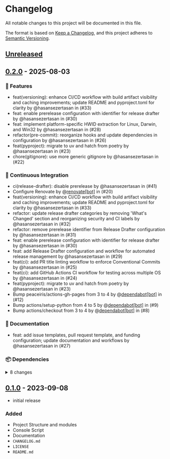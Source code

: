 # Changelog

All notable changes to this project will be documented in this file.

The format is based on [Keep a Changelog], and this project adheres to [Semantic Versioning].

## [Unreleased]

## [0.2.0] - 2025-08-03

### :rocket: Features

- feat(versioning): enhance CI/CD workflow with build artifact visibility and caching improvements; update README and pyproject.toml for clarity by @hasansezertasan in (#33)
- feat: enable prerelease configuration with identifier for release drafter by @hasansezertasan in (#30)
- feat: implement platform-specific HWID extraction for Linux, Darwin, and Win32 by @hasansezertasan in (#28)
- refactor(pre-commit): reorganize hooks and update dependencies in configuration by @hasansezertasan in (#26)
- feat(pyproject): migrate to uv and hatch from poetry by @hasansezertasan in (#23)
- chore(gitignore): use more generic gitignore by @hasansezertasan in (#22)

### :construction_worker: Continuous Integration

- ci(release-drafter): disable prerelease by @hasansezertasan in (#41)
- Configure Renovate by @[renovate[bot]](https://github.com/apps/renovate) in (#20)
- feat(versioning): enhance CI/CD workflow with build artifact visibility and caching improvements; update README and pyproject.toml for clarity by @hasansezertasan in (#33)
- refactor: update release drafter categories by removing 'What's Changed' section and reorganizing security and CI labels by @hasansezertasan in (#32)
- refactor: remove prerelease identifier from Release Drafter configuration by @hasansezertasan in (#31)
- feat: enable prerelease configuration with identifier for release drafter by @hasansezertasan in (#30)
- feat: add Release Drafter configuration and workflow for automated release management by @hasansezertasan in (#29)
- feat(ci): add PR title linting workflow to enforce Conventional Commits by @hasansezertasan in (#25)
- feat(ci): add GitHub Actions CI workflow for testing across multiple OS by @hasansezertasan in (#24)
- feat(pyproject): migrate to uv and hatch from poetry by @hasansezertasan in (#23)
- Bump peaceiris/actions-gh-pages from 3 to 4 by @[dependabot[bot]](https://github.com/apps/dependabot) in (#12)
- Bump actions/setup-python from 4 to 5 by @[dependabot[bot]](https://github.com/apps/dependabot) in (#9)
- Bump actions/checkout from 3 to 4 by @[dependabot[bot]](https://github.com/apps/dependabot) in (#8)

### :memo: Documentation

- feat: add issue templates, pull request template, and funding configuration; update documentation and workflows by @hasansezertasan in (#27)

### :package: Dependencies

<details>
<summary>8 changes</summary>

- chore(deps): update marocchino/sticky-pull-request-comment action to v2.9.4 by @[renovate[bot]](https://github.com/apps/renovate) in (#37)
- chore(deps): update dependency mkdocs-material to v9.6.16 by @[renovate[bot]](https://github.com/apps/renovate) in (#36)
- [pre-commit.ci] pre-commit autoupdate by @[pre-commit-ci[bot]](https://github.com/apps/pre-commit-ci) in (#6)
- Bump peaceiris/actions-gh-pages from 3 to 4 by @[dependabot[bot]](https://github.com/apps/dependabot) in (#12)
- Bump actions/setup-python from 4 to 5 by @[dependabot[bot]](https://github.com/apps/dependabot) in (#9)
- Bump actions/checkout from 3 to 4 by @[dependabot[bot]](https://github.com/apps/dependabot) in (#8)
- Bump mkdocstrings[python] from 0.23.0 to 0.24.0 by @[dependabot[bot]](https://github.com/apps/dependabot) in (#2)
- Bump mkdocs-material from 9.4.2 to 9.5.3 by @[dependabot[bot]](https://github.com/apps/dependabot) in (#5)

</details>

## [0.1.0] - 2023-09-08

- initial release

### Added

- Project Structure and modules
- Console Script
- Documentation
- `CHANGELOG.md`
- `LICENSE`
- `README.md`

<!-- Links -->
[keep a changelog]: https://keepachangelog.com/en/1.1.0/
[semantic versioning]: https://semver.org

<!-- Versions -->
[unreleased]: https://github.com/hasansezertasan/hwid/compare/0.2.0...HEAD
[0.2.0]: https://github.com/hasansezertasan/hwid/compare/0.1.0...0.2.0
[0.1.0]: https://github.com/hasansezertasan/hwid/releases/tag/0.1.0
